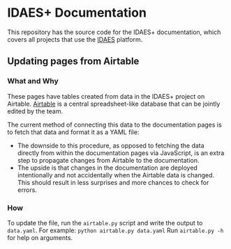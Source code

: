 # IDAES+ Documentation

This repository has the source code for the IDAES+ documentation,
which covers all projects that use the [IDAES](https://idaes.org) platform.

## Updating pages from Airtable

### What and Why

These pages have tables created from data in the IDAES+ project on Airtable.
[Airtable](https://airtable.com) is a central spreadsheet-like database that can be jointly
edited by the team.

The current method of connecting this data to the documentation pages
is to fetch that data and format it as a YAML file:
  - The downside to this procedure, as opposed to fetching the data directly from
    within the documentation pages via JavaScript, is an extra step to propagate changes
    from Airtable to the documentation.
  - The upside is that changes in the documentation are deployed intentionally and
    not accidentally when the Airtable data is changed. This should result in 
    less surprises and more chances to check for errors.

### How

To update the file, run the `airtable.py` script and write the output to `data.yaml`.
For example: `python airtable.py data.yaml`
Run `airtable.py -h` for help on arguments.
